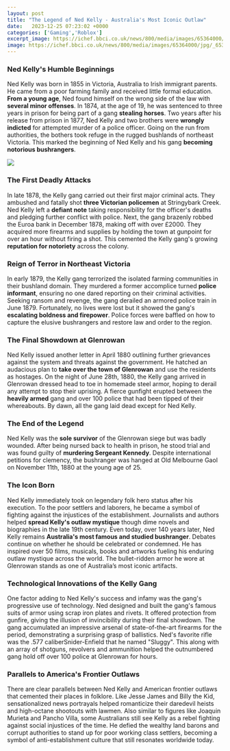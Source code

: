 ```yaml
---
layout: post
title: "The Legend of Ned Kelly - Australia's Most Iconic Outlaw"
date:   2023-12-25 07:23:02 +0000
categories: ['Gaming','Roblox']
excerpt_image: https://ichef.bbci.co.uk/news/800/media/images/65364000/jpg/_65364140_photo_ap.jpg
image: https://ichef.bbci.co.uk/news/800/media/images/65364000/jpg/_65364140_photo_ap.jpg
---
```


### Ned Kelly's Humble Beginnings
Ned Kelly was born in 1855 in Victoria, Australia to Irish immigrant parents. He came from a poor farming family and received little formal education. **From a young age**, Ned found himself on the wrong side of the law with **several minor offenses**. In 1874, at the age of 19, he was sentenced to three years in prison for being part of a gang **stealing horses**. 
Two years after his release from prison in 1877, Ned Kelly and two brothers were **wrongly indicted** for attempted murder of a police officer. Going on the run from authorities, the bothers took refuge in the rugged bushlands of northeast Victoria. This marked the beginning of Ned Kelly and his gang **becoming notorious bushrangers**.

![](https://ichef.bbci.co.uk/news/800/media/images/65364000/jpg/_65364140_photo_ap.jpg)
### The First Deadly Attacks
In late 1878, the Kelly gang carried out their first major criminal acts. They ambushed and fatally shot **three Victorian policemen** at Stringybark Creek. Ned Kelly left a **defiant note** taking responsibility for the officer's deaths and pledging further conflict with police. 
Next, the gang brazenly robbed the Euroa bank in December 1878, making off with over £2000. They acquired more firearms and supplies by holding the town at gunpoint for over an hour without firing a shot. This cemented the Kelly gang's growing **reputation for notoriety** across the colony. 
### Reign of Terror in Northeast Victoria
In early 1879, the Kelly gang terrorized the isolated farming communities in their bushland domain. They murdered a former accomplice turned **police informant**, ensuring no one dared reporting on their criminal activities. 
Seeking ransom and revenge, the gang derailed an armored police train in June 1879. Fortunately, no lives were lost but it showed the gang's **escalating boldness and firepower**. Police forces were baffled on how to capture the elusive bushrangers and restore law and order to the region.
### The Final Showdown at Glenrowan
Ned Kelly issued another letter in April 1880 outlining further grievances against the system and threats against the government. He hatched an audacious plan to **take over the town of Glenrowan** and use the residents as hostages. 
On the night of June 28th, 1880, the Kelly gang arrived in Glenrowan dressed head to toe in homemade steel armor, hoping to derail any attempt to stop their uprising. A fierce gunfight erupted between the **heavily armed** gang and over 100 police that had been tipped of their whereabouts. By dawn, all the gang laid dead except for Ned Kelly.
### The End of the Legend
Ned Kelly was the **sole survivor** of the Glenrowan siege but was badly wounded. After being nursed back to health in prison, he stood trial and was found guilty of **murdering Sergeant Kennedy**. Despite international petitions for clemency, the bushranger was hanged at Old Melbourne Gaol on November 11th, 1880 at the young age of 25. 
### The Icon Born
Ned Kelly immediately took on legendary folk hero status after his execution. To the poor settlers and laborers, he became a symbol of fighting against the injustices of the establishment. Journalists and authors helped **spread Kelly's outlaw mystique** though dime novels and biographies in the late 19th century.
Even today, over 140 years later, Ned Kelly remains **Australia's most famous and studied bushranger**. Debates continue on whether he should be celebrated or condemned. He has inspired over 50 films, musicals, books and artworks fueling his enduring outlaw mystique across the world. The bullet-ridden armor he wore at Glenrowan stands as one of Australia’s most iconic artifacts.
### Technological Innovations of the Kelly Gang 
One factor adding to Ned Kelly's success and infamy was the gang's progressive use of technology. Ned designed and built the gang's famous suits of armor using scrap iron plates and rivets. It offered protection from gunfire, giving the illusion of invincibility during their final showdown. 
The gang accumulated an impressive arsenal of state-of-the-art firearms for the period, demonstrating a surprising grasp of ballistics. Ned's favorite rifle was the .577 caliberSnider-Enfield that he named "Sluggy". This along with an array of shotguns, revolvers and ammunition helped the outnumbered gang hold off over 100 police at Glenrowan for hours. 
### Parallels to America's Frontier Outlaws
There are clear parallels between Ned Kelly and American frontier outlaws that cemented their places in folklore. Like Jesse James and Billy the Kid, sensationalized news portrayals helped romanticize their daredevil heists and high-octane shootouts with lawmen. 
Also similar to figures like Joaquin Murieta and Pancho Villa, some Australians still see Kelly as a rebel fighting against social injustices of the time. He defied the wealthy land barons and corrupt authorities to stand up for poor working class settlers, becoming a symbol of anti-establishment culture that still resonates worldwide today.
